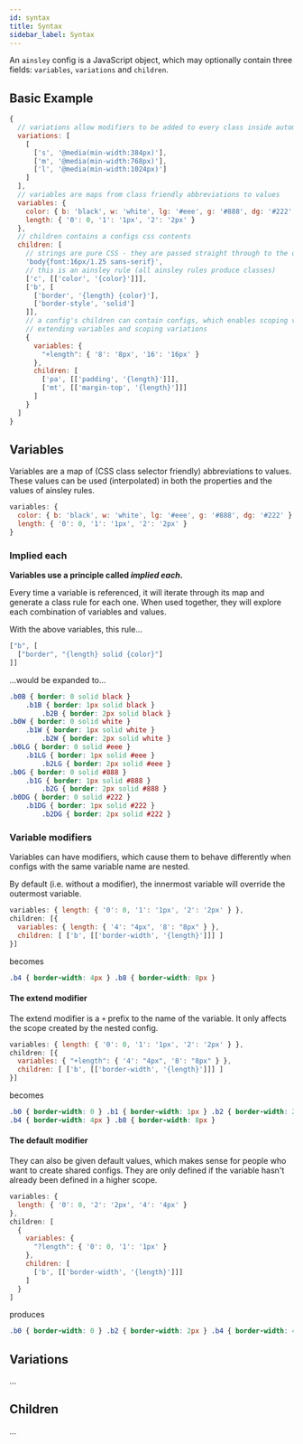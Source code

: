 ```yaml
---
id: syntax
title: Syntax
sidebar_label: Syntax
---
```


An `ainsley` config is a JavaScript object, which may optionally contain three fields:
`variables`, `variations` and `children`.

## Basic Example

```js
{
  // variations allow modifiers to be added to every class inside automatically
  variations: [
    [
      ['s', '@media(min-width:384px)'],
      ['m', '@media(min-width:768px)'],
      ['l', '@media(min-width:1024px)']
    ]
  ],
  // variables are maps from class friendly abbreviations to values
  variables: {
    color: { b: 'black', w: 'white', lg: '#eee', g: '#888', dg: '#222' },
    length: { '0': 0, '1': '1px', '2': '2px' }
  },
  // children contains a configs css contents
  children: [
    // strings are pure CSS - they are passed straight through to the output
    'body{font:16px/1.25 sans-serif}',
    // this is an ainsley rule (all ainsley rules produce classes)
    ['c', [['color', '{color}']]],
    ['b', [
      ['border', '{length} {color}'],
      ['border-style', 'solid']
    ]],
    // a config's children can contain configs, which enables scoping variables,
    // extending variables and scoping variations
    {
      variables: {
        "+length": { '8': '8px', '16': '16px' }
      },
      children: [
        ['pa', [['padding', '{length}']]],
        ['mt', [['margin-top', '{length}']]]
      ]
    }
  ]
}
```

## Variables

Variables are a map of (CSS class selector friendly) abbreviations to values.
These values can be used (interpolated) in both the properties and the values of
ainsley rules.

```js
variables: {
  color: { b: 'black', w: 'white', lg: '#eee', g: '#888', dg: '#222' },
  length: { '0': 0, '1': '1px', '2': '2px' }
}
```

### Implied each

**Variables use a principle called _implied each_.**

Every time a variable is referenced, it will iterate through its map and
generate a class rule for each one. When used together, they will explore each
combination of variables and values.

With the above variables, this rule...

```js
["b", [
  ["border", "{length} solid {color}"]
]]
```

...would be expanded to...

```css
.b0B { border: 0 solid black }
    .b1B { border: 1px solid black }
        .b2B { border: 2px solid black }
.b0W { border: 0 solid white }
    .b1W { border: 1px solid white }
        .b2W { border: 2px solid white }
.b0LG { border: 0 solid #eee }
    .b1LG { border: 1px solid #eee }
        .b2LG { border: 2px solid #eee }
.b0G { border: 0 solid #888 }
    .b1G { border: 1px solid #888 }
        .b2G { border: 2px solid #888 }
.b0DG { border: 0 solid #222 }
    .b1DG { border: 1px solid #222 }
        .b2DG { border: 2px solid #222 }
```

### Variable modifiers

Variables can have modifiers, which cause them to behave differently when
configs with the same variable name are nested.

By default (i.e. without a modifier), the innermost variable will override the
outermost variable.

```js
variables: { length: { '0': 0, '1': '1px', '2': '2px' } },
children: [{
  variables: { length: { '4': "4px", '8': "8px" } },
  children: [ ['b', [['border-width', '{length}']]] ]
}]
```

becomes

```css
.b4 { border-width: 4px } .b8 { border-width: 8px }
```

#### The extend modifier

The extend modifier is a `+` prefix to the name of the variable. It only affects
the scope created by the nested config.

```js
variables: { length: { '0': 0, '1': '1px', '2': '2px' } },
children: [{
  variables: { "+length": { '4': "4px", '8': "8px" } },
  children: [ ['b', [['border-width', '{length}']]] ]
}]
```

becomes

```css
.b0 { border-width: 0 } .b1 { border-width: 1px } .b2 { border-width: 2px }
.b4 { border-width: 4px } .b8 { border-width: 8px }
```

#### The default modifier

They can also be given default values, which makes sense for people who want to
create shared configs. They are only defined if the variable hasn't already been
defined in a higher scope.

```js {7}
variables: {
  length: { '0': 0, '2': '2px', '4': '4px' }
},
children: [
  {
    variables: {
      "?length": { '0': 0, '1': '1px' }
    },
    children: [
      ['b', [['border-width', '{length}']]]
    ]
  }
]
```

produces

```css
.b0 { border-width: 0 } .b2 { border-width: 2px } .b4 { border-width: 4px }
```

## Variations

...

## Children

...

<!--

## Admonitions

:::note

This is a note

:::

:::tip

This is a tip

:::

:::important

This is important

:::

:::caution

This is a caution

:::

:::warning

This is a warning

:::

-->

